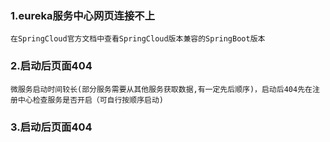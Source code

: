 ### **1.eureka服务中心网页连接不上**
    在SpringCloud官方文档中查看SpringCloud版本兼容的SpringBoot版本
### **2.启动后页面404**
    微服务启动时间较长(部分服务需要从其他服务获取数据,有一定先后顺序)，启动后404先在注册中心检查服务是否开启（可自行按顺序启动)
### **3.启动后页面404**
    